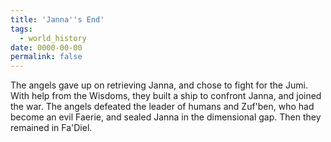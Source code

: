 ```yaml
---
title: 'Janna''s End'
tags:
  - world_history
date: 0000-00-00
permalink: false
---
```

The angels gave up on retrieving Janna, and chose to fight for the Jumi. With help from the Wisdoms, they built a ship to confront Janna, and joined the war. The angels defeated the leader of humans and Zuf'ben, who had become an evil Faerie, and sealed Janna in the dimensional gap. Then they remained in Fa'Diel.